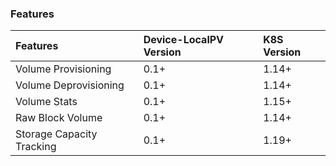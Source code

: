 ### Features

| Features | Device-LocalPV Version | K8S Version |
| :--- | :--- | :--- |
| Volume Provisioning | 0.1+ | 1.14+ |
| Volume Deprovisioning | 0.1+ | 1.14+ |
| Volume Stats | 0.1+ | 1.15+ |
| Raw Block Volume | 0.1+ | 1.14+ |
| Storage Capacity Tracking | 0.1+ | 1.19+ |